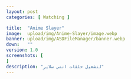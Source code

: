 ```yaml
---
layout: post
categories: [ Watching ]

title:  "Anime Slayer"
image:  upload/img/Anime-Slayer/image.webp
banner: upload/img/ASDFileManager/banner.webp
down:   ""
version: 1.0
screenshots: [
]
description: "لتشغيل حلقات انمي سلاير"
---
```

